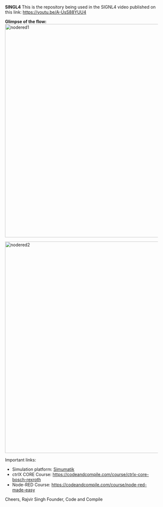 **SINGL4**
This is the repository being used in the SIGNL4 video published on this link: https://youtu.be/A-UsS88YUU4

**Glimpse of the flow:**
<img width="704" alt="nodered1" src="https://github.com/Code-and-Compile/SIGNL4/assets/48238929/f03f7d3d-3e3e-4fc1-8712-45bd02ee1d6c">

<img width="698" alt="nodered2" src="https://github.com/Code-and-Compile/SIGNL4/assets/48238929/c8de222b-4018-4415-ae6f-84acd2228195">

Important links:
 - Simulation platform: [Simumatik](https://codeandcompile.com/simumatik)
 - ctrlX CORE Course: https://codeandcompile.com/course/ctrlx-core-bosch-rexroth
 - Node-RED Course: https://codeandcompile.com/course/node-red-made-easy

Cheers,
Rajvir Singh
Founder, Code and Compile
